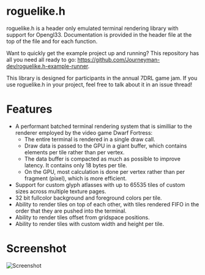 <!--
SPDX-FileCopyrightText: 2021-2022 Daniel Valcour <fossweeper@gmail.com>

SPDX-License-Identifier: MIT
-->

# roguelike.h

roguelike.h is a header only emulated terminal rendering library with support for Opengl33. Documentation is provided in the header file at the top of the file and for each function.

Want to quickly get the example project up and running? This repository has all you need all ready to go: https://github.com/Journeyman-dev/roguelike.h-example-runner.

This library is designed for participants in the annual 7DRL game jam. If you use roguelike.h in your project, feel free to talk about it in an issue thread!

# Features

- A performant batched terminal rendering system that is similliar to the renderer employed by the video game Dwarf Fortress:
  - The entire terminal is rendered in a single draw call.
  - Draw data is passed to the GPU in a giant buffer, which contains elements per tile rather than per vertex.
  - The data buffer is compacted as much as possible to improve latency. It contains only 18 bytes per tile.
  - On the GPU, most calculation is done per vertex rather than per fragment (pixel), which is more efficient.
- Support for custom glyph atlasses with up to 65535 tiles of custom sizes across multiple texture pages.
- 32 bit fullcolor background and foreground colors per tile.
- Ability to render tiles on top of each other, with tiles rendered FIFO in the order that they are pushed into the terminal.
- Ability to render tiles offset from gridspace positions.
- Ability to render tiles with custom width and height per tile.

# Screenshot

![Screenshot](https://user-images.githubusercontent.com/60055347/162460417-d6114d2f-2386-4eae-ad15-e2db4062a078.png)

